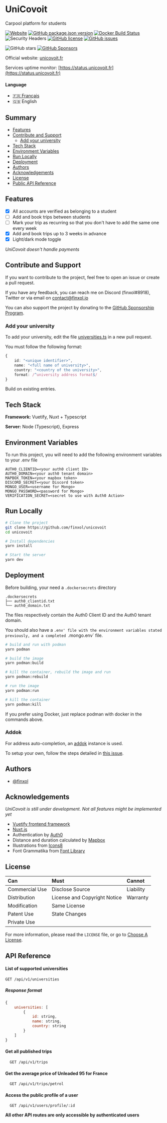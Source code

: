 # UniCovoit

Carpool platform for students

[![Website](https://img.shields.io/website?down_color=lightgrey&down_message=offline&label=unicovoit&up_color=green&up_message=online&url=https%3A%2F%2Fcovoit.ozna.me)](https://status.unicovoit.fr)
[![GitHub package.json version](https://img.shields.io/github/package-json/v/finxol/unicovoit)](https://github.com/finxol/unicovoit/releases/)
[![Docker Build Status](https://github.com/finxol/unicovoit/actions/workflows/docker-image.yml/badge.svg)](https://github.com/finxol/unicovoit/actions/workflows/docker-image.yml)
![Security Headers](https://img.shields.io/security-headers?url=https%3A%2F%2Fcovoit.ozna.me)
[![GitHub license](https://img.shields.io/github/license/finxol/unicovoit)](https://github.com/finxol/unicovoit/blob/main/LICENSE)
[![GitHub issues](https://img.shields.io/github/issues/finxol/unicovoit)](https://github.com/finxol/unicovoit/issues)

![GitHub stars](https://img.shields.io/github/stars/finxol/unicovoit)
[![GitHub Sponsors](https://img.shields.io/github/sponsors/finxol)](https://github.com/sponsors/finxol)

Official website: [unicovoit.fr](https://unicovoit.fr)

Services uptime monitor: [https://status.unicovoit.fr](https://status.unicovoit.fr)

#### Language

- [🇫🇷 Français](/README.md)
- 🇬🇧 English

## Summary

- [Features](#features)
- [Contribute and Support](#contribute-and-support)
  - [Add your university](#add-your-university)
- [Tech Stack](#tech-stack)
- [Environment Variables](#environment-variables)
- [Run Locally](#run-locally)
- [Deployment](#deployment)
- [Authors](#authors)
- [Acknowledgements](#acknowledgements)
- [License](#license)
- [Public API Reference](#api-reference)

## Features

- [x] All accounts are verified as belonging to a student
- [ ] Add and book trips between students
- [ ] Mark your trip as recurring so that you don't have to add the same one every week
- [x] Add and book trips up to 3 weeks in advance
- [x] Light/dark mode toggle

*UniCovoit doesn't handle payments*

## Contribute and Support

If you want to contribute to the project, feel free to open an issue or create a pull request.

If you have any feedback, you can reach me on Discord (finxol#8918), Twitter or via email on contact@finxol.io

You can also support the project by donating to the [GitHub Sponsorship Program](https://github.com/sponsors/finxol).

### Add your university

To add your university, edit the file [universities.ts](api/universities.ts) in a new pull request.

You must follow the following format:

```typescript
{
    id: "<unique identifier>",
    name: "<full name of university>",
    country: "<country of the university>",
    format: /^university address format$/
}
```

Build on existing entries.

## Tech Stack

**Framework:** Vuetify, Nuxt + Typescript

**Server:** Node (Typescript), Express

## Environment Variables

To run this project, you will need to add the following environment variables to your .env file

```env
AUTH0_CLIENTID=<your auth0 client ID>
AUTH0_DOMAIN=<your auth0 tenant domain>
MAPBOX_TOKEN=<your mapbox token>
DISCORD_SECRET=<your Discord token>
MONGO_USER=<username for Mongo>
MONGO_PASSWORD=<password for Mongo>
VERIFICATION_SECRET=<secret to use with Auth0 Action>
```

## Run Locally

```bash
# Clone the project
git clone https://github.com/finxol/unicovoit
cd unicovoit

# Install dependencies
yarn install

# Start the server
yarn dev
```

## Deployment

Before building, your need a `.dockersecrets` directory

```
.dockersecrets
├── auth0_clientid.txt
└── auth0_domain.txt
```

The files respectively contain the Auth0 Client ID and the Auth0 tenant domain.

You should also have a `.env' file with the environment variables stated previously,
and a completed `.mongo.env` file.

```bash
# build and run with podman
yarn podman

# build the image 
yarn podman:build

# kill the container, rebuild the image and run 
yarn podman:rebuild

# run the image
yarn podman:run

# kill the container
yarn podman:kill
```

If you prefer using Docker, just replace podman with docker in the commands above.

### Addok

For address auto-completion, an [addok](https://github.com/BaseAdresseNationale/addok-docker) instance is used.

To setup your own, follow the steps detailed in [this issue](https://github.com/finxol/unicovoit/issues/3#issuecomment-1168000850).

## Authors

- [@finxol](https://www.github.com/finxol)

## Acknowledgements

*UniCovoit is still under development. Not all features might be implemented yet*

- [Vuetify frontend framework](https://vuetifyjs.com)
- [Nuxt.js](https://nuxtjs.org)
- Authentication by [Auth0](https://auth0.com)
- Distance and duration calculated by [Mapbox](https://www.mapbox.com)
- Illustrations from [Icons8](https://icons8.com/)
- Font Grammatika from [Font Library](https://fontlibrary.org/en/font/grammatika)

## License

| Can            | Must                         | Cannot    |
|:---------------|:-----------------------------|:----------|
| Commercial Use | Disclose Source              | Liability |
| Distribution   | License and Copyright Notice | Warranty  |
| Modification   | Same License                 |           |
| Patent Use     | State Changes                |           |
| Private Use    |                              |           |

For more information, please read the `LICENSE` file, or go to
[Choose A License](https://choosealicense.com/licenses/agpl-3.0/).

## API Reference

#### List of supported universities

```http request
GET /api/v1/universities
```

##### Response format

```js
{
    universities: [
        {
            id: string,
            name: string,
            country: string
        }
    ]
}
```
#### Get all published trips

```http request
  GET /api/v1/trips
```

#### Get the average price of Unleaded 95 for France

```http request
  GET /api/v1/trips/petrol
```

#### Access the public profile of a user

```http request
  GET /api/v1/users/profile/:id
```

**All other API routes are only accessible by authenticated users**

